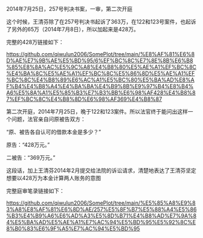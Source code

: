 2014年7月25日，257号判决书案，一审，第二次开庭

这个时候，王清芬除了在257号判决书起诉了363万，在122和123号案件，也起诉了另外的65万（2014年7月8日），所以加起来是428万。

完整的428万链接如下：

https://github.com/qiwulun2006/SomePlot/tree/main/%E8%AF%81%E6%8D%AE%E7%9B%AE%E5%BD%95/6%EF%BC%8C%E7%8E%8B%E6%B8%85%E8%8A%AC%E5%9C%A8%E4%B8%80%E5%AE%A1%EF%BC%8C%E4%BA%8C%E5%AE%A1%EF%BC%8C%E5%86%8D%E5%AE%A1%EF%BC%8C%E4%B8%89%E6%AC%A1%E5%BC%80%E5%BA%AD%E8%AF%B4%E4%B8%A4%E4%BA%BA%E4%B9%8B%E9%97%B4%E8%B4%A6%E5%8A%A1%E5%85%B3%E7%B3%BB%E6%98%AF428%E4%B8%87%EF%BC%8C%E4%B8%8D%E6%98%AF369%E4%B8%87

第二次开庭，2014年7月25日，晚于122和123案件。所以法官终于能问出这样一个问题，法官亲自问原被告双方：

“原、被告各自认可的借款本金是多少？”

原告：“428万元。”

二被告：“369万元。”

这段话，加上王清芬2014年2月提交给法院的诉讼请求，清楚地表达了王清芬坚定想要以428万为本金计算两人账务的意图

完整庭审笔录链接如下：

https://github.com/qiwulun2006/SomePlot/tree/main/%E5%85%A8%E9%83%A8%E8%AF%81%E6%8D%AE/257%E5%8F%B7%E5%88%A4%E5%86%B3%E4%B9%A6%E6%AD%A3%E5%8D%B71%E4%B8%AD%E7%9A%84%E5%BA%AD%E5%AE%A1%E7%AC%94%E5%BD%95%E5%92%8C%E8%B0%83%E6%9F%A5%E7%AC%94%E5%BD%95

